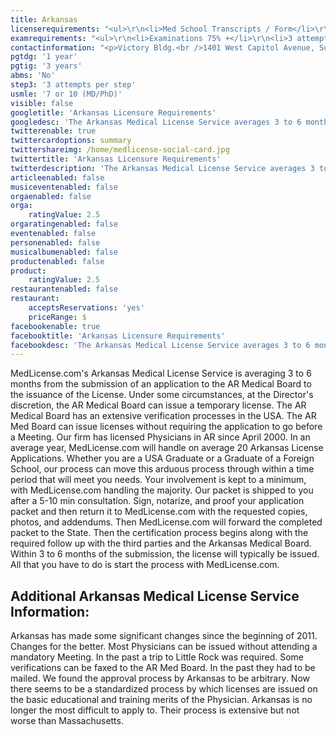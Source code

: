 ```yaml
---
title: Arkansas
licenserequirements: "<ul>\r\n<li>Med School Transcripts / Form</li>\r\n<li>Internship/Residency/Fellowships (Non-USA included)</li>\r\n<li>All State Licenses (past/present)</li>\r\n<li>Examination Scores</li>\r\n<li>Privilege Hospitals - All since Med School</li>\r\n<li>Employment - All since Med School</li>\r\n<li>AMA or AOA Profile</li>\r\n<li>FSMB Board Action Report</li>\r\n<li>Current Malpractice Carrier</li>\r\n<li>Military Status (If ever served in Military)</li>\r\n<li>Board Certification</li>\r\n<li>Clinical Clerkships (Non-USA included)</li>\r\n<li>1 Physician Reference</li>\r\n<li>ECFMG (if an International Graduate)</li>\r\n</ul>"
examrequirements: "<ul>\r\n<li>Examinations 75% +</li>\r\n<li>3 attempt limit per Step - USMLE</li>\r\n<li>7 year limit-USMLE (10 years for MD/PhD)</li>\r\n<li>1 year PGY for USA Grads</li>\r\n<li>3 years PGY for Non-USA Grads</li>\r\n<li>State Exam Accepted if Pre-1975</li>\r\n<li>No 10 year Rule - No SPEX Requirement</li>\r\n</ul>"
contactinformation: "<p>Victory Bldg.<br />1401 West Capitol Avenue, Suite 340<br />Little Rock, AR 72201<br />Phone (501) 296-1802<br />Fax (501) 296-1805</p>\r\n<p><a href=\"http://www.armedicalboard.org/\">www.armedicalboard.org</a></p>"
pgtdg: '1 year'
pgtig: '3 years'
abms: 'No'
step3: '3 attempts per step'
usmle: '7 or 10 (MD/PhD)'
visible: false
googletitle: 'Arkansas Licensure Requirements'
googledesc: 'The Arkansas Medical License Service averages 3 to 6 months for the issuance of the License. Under some circumstances the AR Medical Board may issue a temporary license. The AR Medical Board has an extensive verification process but can issue licenses without requiring the application to go before a meeting.'
twitterenable: true
twittercardoptions: summary
twittershareimg: /home/medlicense-social-card.jpg
twittertitle: 'Arkansas Licensure Requirements'
twitterdescription: 'The Arkansas Medical License Service averages 3 to 6 months for the issuance of the License. Under some circumstances the AR Medical Board may issue a temporary license. The AR Medical Board has an extensive verification process but can issue licenses without requiring the application to go before a meeting.'
articleenabled: false
musiceventenabled: false
orgaenabled: false
orga:
    ratingValue: 2.5
orgaratingenabled: false
eventenabled: false
personenabled: false
musicalbumenabled: false
productenabled: false
product:
    ratingValue: 2.5
restaurantenabled: false
restaurant:
    acceptsReservations: 'yes'
    priceRange: $
facebookenable: true
facebooktitle: 'Arkansas Licensure Requirements'
facebookdesc: 'The Arkansas Medical License Service averages 3 to 6 months for the issuance of the License. Under some circumstances the AR Medical Board may issue a temporary license. The AR Medical Board has an extensive verification process but can issue licenses without requiring the application to go before a meeting.'
---
```


<p>MedLicense.com's Arkansas Medical License Service is averaging 3 to 6 months from the submission of an application to the AR Medical Board to the issuance of the License. Under some circumstances, at the Director's discretion, the AR Medical Board can issue a temporary license. The AR Medical Board has an extensive verification processes in the USA. The AR Med Board can issue licenses without requiring the application to go before a Meeting. Our firm has licensed Physicians in AR since April 2000. In an average year, MedLicense.com will handle on average 20 Arkansas License Applications. Whether you are a USA Graduate or a Graduate of a Foreign School, our process can move this arduous process through within a time period that will meet you needs. Your involvement is kept to a minimum, with MedLicense.com handling the majority. Our packet is shipped to you after a 5-10 min consultation. Sign, notarize, and proof your application packet and then return it to MedLicense.com with the requested copies, photos, and addendums. Then MedLicense.com will forward the completed packet to the State. Then the certification process begins along with the required follow up with the third parties and the Arkansas Medical Board. Within 3 to 6 months of the submission, the license will typically be issued. All that you have to do is start the process with MedLicense.com.</p>
<h2 id="mcetoc_1cdq1hcdg0">Additional Arkansas Medical License Service Information:</h2>
<p>Arkansas has made some significant changes since the beginning of 2011. Changes for the better. Most Physicians can be issued without attending a mandatory Meeting. In the past a trip to Little Rock was required. Some verifications can be faxed to the AR Med Board. In the past they had to be mailed. We found the approval process by Arkansas to be arbitrary. Now there seems to be a standardized process by which licenses are issued on the basic educational and training merits of the Physician. Arkansas is no longer the most difficult to apply to. Their process is extensive but not worse than Massachusetts.</p>